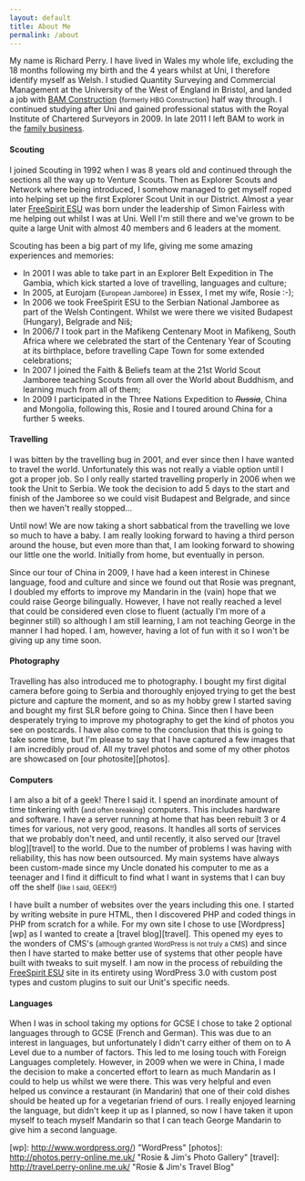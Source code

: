 ```yaml
---
layout: default
title: About Me
permalink: /about
---
```


My name is Richard Perry. I have lived in Wales my whole life, excluding the 18 months following my birth and the 4 years whilst at Uni, I therefore identify myself as Welsh. I studied Quantity Surveying and Commercial Management at the University of the West of England in Bristol, and landed a job with [BAM Construction][bam] (<small>formerly HBG Construction</small>) half way through. I continued studying after Uni and gained professional status with the Royal Institute of Chartered Surveyors in 2009. In late 2011 I left BAM to work in the [family business][cp].

#### Scouting
I joined Scouting in 1992 when I was 8 years old and continued through the sections all the way up to Venture Scouts. Then as Explorer Scouts and Network where being introduced, I somehow managed to get myself roped into helping set up the first Explorer Scout Unit in our District. Almost a year later [FreeSpirit ESU][fs] was born under the leadership of Simon Fairless with me helping out whilst I was at Uni. Well I'm still there and we've grown to be quite a large Unit with almost 40 members and 6 leaders at the moment.

Scouting has been a big part of my life, giving me some amazing experiences and memories:

* In 2001 I was able to take part in an Explorer Belt Expedition in The Gambia, which kick started a love of travelling, languages and culture;
* In 2005, at Eurojam (<small>European Jamboree</small>) in Essex, I met my wife, Rosie :-);
* In 2006 we took FreeSpirit ESU to the Serbian National Jamboree as part of the Welsh Contingent. Whilst we were there we visited Budapest (Hungary), Belgrade and Ni&#x161;;
* In 2006/7 I took part in the Mafikeng Centenary Moot in Mafikeng, South Africa where we celebrated the start of the Centenary Year of Scouting at its birthplace, before travelling Cape Town for some extended celebrations;
* In 2007 I joined the Faith & Beliefs team at the 21st World Scout Jamboree teaching Scouts from all over the World about Buddhism, and learning much from all of them;
* In 2009 I participated in the Three Nations Expedition to ~~<cite id="Russia" lang="en" title="Costs became prohibitive to go to Russia in the end so it was only really Two Nations">Russia</cite>~~, China and Mongolia, following this, Rosie and I toured around China for a further 5 weeks.

#### Travelling
I was bitten by the travelling bug in 2001, and ever since then I have wanted to travel the world. Unfortunately this was not really a viable option until I got a proper job. So I only really started travelling properly in 2006 when we took the Unit to Serbia. We took the decision to add 5 days to the start and finish of the Jamboree so we could visit Budapest and Belgrade, and since then we haven't really stopped...

Until now! We are now taking a short sabbatical from the travelling we love so much to have a baby. I am really looking forward to having a third person around the house, but even more than that, I am looking forward to showing our little one the world. Initially from home, but eventually in person.

Since our tour of China in 2009, I have had a keen interest in Chinese language, food and culture and since we found out that Rosie was pregnant, I doubled my efforts to improve my Mandarin in the (vain) hope that we could raise George bilingually. However, I have not really reached a level that could be considered even close to fluent (actually I'm more of a beginner still) so although I am still learning, I am not teaching George in the manner I had hoped. I am, however, having a lot of fun with it so I won't be giving up any time soon.

#### Photography
Travelling has also introduced me to photography. I bought my first digital camera before going to Serbia and thoroughly enjoyed trying to get the best picture and capture the moment, and so as my hobby grew I started saving and bought my first SLR before going to China. Since then I have been desperately trying to improve my photography to get the kind of photos you see on postcards. I have also come to the conclusion that this is going to take some time, but I'm please to say that I have captured a few images that I am incredibly proud of. All my travel photos and some of my other photos are showcased on [our photosite][photos].

#### Computers
I am also a bit of a geek! There I said it. I spend an inordinate amount of time tinkering with (<small>and often breaking</small>) computers. This includes hardware and software. I have a server running at home that has been rebuilt 3 or 4 times for various, not very good, reasons. It handles all sorts of services that we probably don't need, and until recently, it also served our [travel blog][travel] to the world. Due to the number of problems I was having with reliability, this has now been outsourced. My main systems have always been custom-made since my Uncle donated his computer to me as a teenager and I find it difficult to find what I want in systems that I can buy off the shelf (<small>like I said, GEEK!!</small>)

I have built a number of websites over the years including this one. I started by writing website in pure HTML, then I discovered PHP and coded things in PHP from scratch for a while. For my own site I chose to use [Wordpress][wp] as I wanted to create a [travel blog][travel]. This opened my eyes to the wonders of CMS's (<small>although granted WordPress is not truly a CMS</small>) and since then I have started to make better use of systems that other people have built with tweaks to suit myself. I am now in the process of rebuilding the [FreeSpirit ESU][fs] site in its entirety using WordPress 3.0 with custom post types and custom plugins to suit our Unit's specific needs.

#### Languages
When I was in school taking my options for GCSE I chose to take 2 optional languages through to GCSE (French and German). This was due to an interest in languages, but unfortunately I didn't carry either of them on to A Level due to a number of factors. This led to me losing touch with Foreign Languages completely. However, in 2009 when we were in China, I made the decision to make a concerted effort to learn as much Mandarin as I could to help us whilst we were there. This was very helpful and even helped  us convince a restaurant (in Mandarin) that one of their cold dishes should be heated up for a vegetarian friend of ours. I really enjoyed learning the language, but didn't keep it up as I planned, so now I have taken it upon myself to teach myself Mandarin so that I can teach George Mandarin to give him a second language.

[bam]: http://www.bam.co.uk "BAM Construction"
[cp]: http://www.cpconstruction.co.uk "CP Construction"
[fs]: http://www.freespiritesu.org.uk/ "FreeSpirit ESU"
[wp]: http://www.wordpress.org/) "WordPress"
[photos]: http://photos.perry-online.me.uk/ "Rosie & Jim's Photo Gallery"
[travel]: http://travel.perry-online.me.uk/ "Rosie & Jim's Travel Blog"